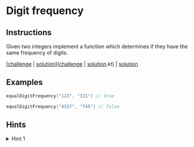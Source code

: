 # Digit frequency

## Instructions

Given two integers implement a function which determines if they have the same frequency of digits.

[[challenge](challenge) | [solution](solution.kt)]([challenge](challenge) | [solution](solution.kt).kt) | [solution](solution.kt)

## Examples

```kotlin
equalDigitFrequency("123", "321") // true

equalDigitFrequency("4557", "745") // false
```

## Hints

<details>
<summary>Hint 1</summary>
Use frequency map
</details>
